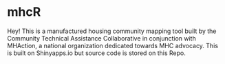 # mhcR

Hey! This is a manufactured housing community mapping tool built by the Community Technical Assistance Collaborative in conjunction with MHAction, a national organization dedicated towards MHC advocacy. This is built on Shinyapps.io but source code is stored on this Repo.
